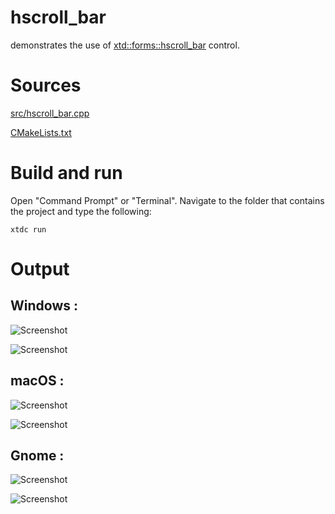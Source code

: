 # hscroll_bar

demonstrates the use of [xtd::forms::hscroll_bar](../../../../src/xtd_forms/include/xtd/forms/hscroll_bar.hpp) control.

# Sources

[src/hscroll_bar.cpp](src/hscroll_bar.cpp)

[CMakeLists.txt](CMakeLists.txt)

# Build and run

Open "Command Prompt" or "Terminal". Navigate to the folder that contains the project and type the following:

```shell
xtdc run
```

# Output

## Windows :

![Screenshot](../../../../docs/pictures/examples/hscroll_bar_w.png)

![Screenshot](../../../../docs/pictures/examples/hscroll_bar_wd.png)

## macOS :

![Screenshot](../../../../docs/pictures/examples/hscroll_bar_m.png)

![Screenshot](../../../../docs/pictures/examples/hscroll_bar_md.png)

## Gnome :

![Screenshot](../../../../docs/pictures/examples/hscroll_bar_g.png)

![Screenshot](../../../../docs/pictures/examples/hscroll_bar_gd.png)
